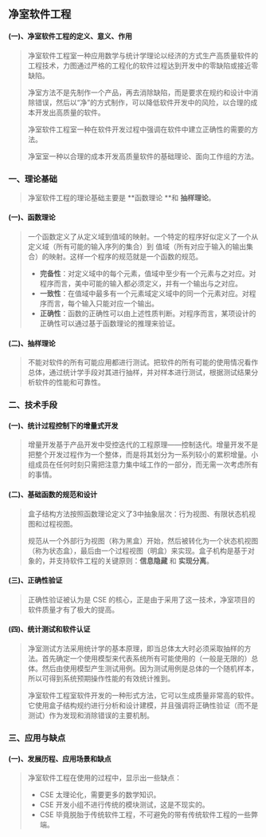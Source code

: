 ## 净室软件工程

#### (一)、净室软件工程的定义、意义、作用

> 净室软件工程室一种应用数学与统计学理论以经济的方式生产高质量软件的工程技术，力图通过严格的工程化的软件过程达到开发中的零缺陷或接近零缺陷。
>
> 净室方法不是先制作一个产品，再去消除缺陷，而是要求在规约和设计中消除错误，然后以“净”的方式制作，可以降低软件开发中的风险，以合理的成本开发出高质量的软件。
>
> 净室软件工程室一种在软件开发过程中强调在软件中建立正确性的需要的方法。
>
> 净室室一种以合理的成本开发高质量软件的基础理论、面向工作组的方法。



### 一、理论基础

> 净室软件工程的理论基础主要是 **函数理论 **和 **抽样理论**。

#### (一)、函数理论

> 一个函数定义了从定义域到值域的映射。一个特定的程序好似定义了一个从定义域（所有可能的输入序列的集合）到 值域（所有对应于输入的输出集合）的映射。这样一个程序的规范就是一个函数的规范。
>
> - **完备性**：对定义域中的每个元素，值域中至少有一个元素与之对应。对程序而言，美中可能的输入都必须定义，并有一个输出与之对应。
> - **一致性**：在值域中最多有一个元素域定义域中的同一个元素对应。对程序而言，每个输入只能对应一个输出。
> - **正确性**：函数的正确性可以由上述性质判断。对程序而言，某项设计的正确性可以通过基于函数理论的推理来验证。

#### (二)、抽样理论

> 不能对软件的所有可能应用都进行测试。把软件的所有可能的使用情况看作总体，通过统计学手段对其进行抽样，并对样本进行测试，根据测试结果分析软件的性能和可靠性。



### 二、技术手段

#### (一)、统计过程控制下的增量式开发

> 增量开发基于产品开发中受控迭代的工程原理——控制迭代。增量开发不是把整个开发过程作为一个整体，而是将其划分为一系列较小的累积增量。小组成员在任何时刻只需把注意力集中域工作的一部分，而无需一次考虑所有的事情。

#### (二)、基础函数的规范和设计

> 盒子结构方法按照函数理论定义了3中抽象层次：行为视图、有限状态机视图和过程视图。
>
> 规范从一个外部行为视图（称为黑盒）开始，然后被转化为一个状态机视图（称为状态盒），最后由一个过程视图（明盒）来实现。盒子机构是基于对象的，并支持软件工程的关键原则：**信息隐藏** 和 **实现分离**。

#### (三)、正确性验证

> 正确性验证被认为是 CSE 的核心，正是由于采用了这一技术，净室项目的软件质量才有了极大的提高。

#### (四)、统计测试和软件认证

> 净室测试方法采用统计学的基本原理，即当总体太大时必须采取抽样的方法。首先确定一个使用模型来代表系统所有可能使用的（一般是无限的）总体。然后由使用模型产生测试用例。因为测试用例是总体的一个随机样本，所以可得到系统预期操作性能的有效统计推到。
>
> 净室软件工程室软件开发的一种形式方法，它可以生成质量非常高的软件。它使用盒子结构规约进行分析和设计建模，并且强调将正确性验证（而不是测试）作为发现和消除错误的主要机制。



### 三、应用与缺点

#### (一)、发展历程、应用场景和缺点

> 净室软件工程在使用的过程中，显示出一些缺点：
>
> - CSE 太理论化，需要更多的数学知识。
> - CSE 开发小组不进行传统的模块测试，这是不现实的。
> - CSE 毕竟脱胎于传统软件工程，不可避免的带有传统软件工程的一些弊端。
